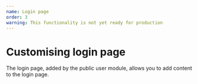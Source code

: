 ```yaml
---
name: Login page
order: 3
warning: This functionality is not yet ready for production
---
```


# Customising login page

The login page, added by the public user module, allows you to add content to the login page.